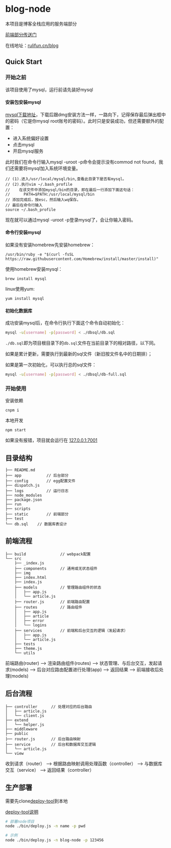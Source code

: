 # blog-node

本项目是博客全栈应用的服务端部分

[前端部分传送门](https://github.com/weihomechen/blog)

在线地址：[rulifun.cn/blog](http://rulifun.cn/blog)

## Quick Start

### 开始之前

该项目使用了mysql，运行前请先装好mysql

#### 安装包安装mysql

[mysql下载地址](https://dev.mysql.com/downloads/mysql/)，下载后跟dmg安装方法一样，一路向下，记得保存最后弹出框中的密码（它是你mysql root账号的密码）。此时只是安装成功，但还需要额外的配置：

* 进入系统偏好设置
* 点击mysql
* 开启mysql服务

此时我们在命令行输入mysql -uroot -p命令会提示没有commod not found，我们还需要将mysql加入系统环境变量。

```
// (1).进入/usr/local/mysql/bin,查看此目录下是否有mysql。
// (2).执行vim ~/.bash_profile
//    在该文件中添加mysql/bin的目录，即在最后一行添加下面这句话：
//      PATH=$PATH:/usr/local/mysql/bin
// 添加完成后，按esc，然后输入wq保存。
// 最后在命令行输入
source ~/.bash_profile
```

现在就可以通过mysql -uroot -p登录mysql了，会让你输入密码。

#### 命令行安装mysql

如果没有安装homebrew先安装homebrew：

```
/usr/bin/ruby -e "$(curl -fsSL https://raw.githubusercontent.com/Homebrew/install/master/install)"
```

使用homebrew安装mysql：

```
brew install mysql
```

linux使用yum:

```
yum install mysql
```

#### 初始化数据库

成功安装mysql后，在命令行执行下面这个命令自动初始化：

```sh
mysql -u[username] -p[password] < ./dbsql/db.sql
```

`./db.sql`即为项目根目录下的`db.sql`文件在当前目录下的相对路径，以下同。

如果是累计更新，需要执行到最新的sql文件（新旧按文件名中的日期排）；

如果是第一次初始化，可以执行总的sql文件：

```sh
mysql -u[username] -p[password] < ./dbsql/db-full.sql
```

### 开始使用

安装依赖
```
cnpm i
```

本地开发
```
npm start
```

如果没有报错，项目就会运行在 [127.0.0.1:7001](http://127.0.0.1:7001)

## 目录结构

```
├── README.md
├── app           // 后台部分
├── config        // egg配置文件
├── dispatch.js
├── logs          // 运行日志
├── node_modules
├── package.json
├── run
├── scripts      
├── static        // 前端部分 
├── test
└── db.sql    // 数据库表设计
```

## 前端流程

```
├── build               // webpack配置  
└── src
    ├── _index.js
    ├── components      // 通用或无状态组件
    ├── img
    ├── index.html
    ├── index.js
    ├── models          // 管理路由组件的状态
    │   ├── app.js
    │   └── article.js
    ├── router.js       // 前端路由配置
    ├── routes          // 路由组件
    │   ├── app.js
    │   ├── article
    │   ├── error
    │   └── logins
    ├── services        // 前端和后台交互的逻辑（发起请求）
    │   ├── app.js
    │   └── article.js 
    ├── tests
    ├── theme.js
    └── utils
```
前端路由(router) --> 渲染路由组件(routes) --> 状态管理、与后台交互，发起请求(models) --> 后台对应路由配置进行处理(app) --> 返回结果 --> 前端接收后处理(models)

## 后台流程
```
├── controller      // 处理对应的后台路由
│   ├── article.js
│   └── client.js
├── extend
│   └── helper.js
├── middleware
├── public
├── router.js       // 后台路由映射
├── service         // 后台和数据库交互逻辑
│   └── article.js
└── view
```
收到请求（router） --> 根据路由映射调用处理函数（controller） --> 与数据库交互（service） --> 返回结果（controller）

## 生产部署

需要先clone[deploy-tool](https://github.com/weihomechen/deploy-tool)到本地

[deploy-tool说明](https://github.com/weihomechen/deploy-tool/blob/master/README.md)

```sh
# 部署node项目
node ./bin/deploy.js -n name -p pwd

# 示例
node ./bin/deploy.js -n blog-node -p 123456
```
